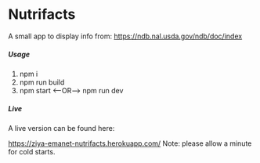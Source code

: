 # Nutrifacts

A small app to display info from:
https://ndb.nal.usda.gov/ndb/doc/index

##### Usage

1. npm i
2. npm run build
3. npm start <--OR--> npm run dev

##### Live

A live version can be found here:

https://ziya-emanet-nutrifacts.herokuapp.com/
Note: please allow a minute for cold starts.
